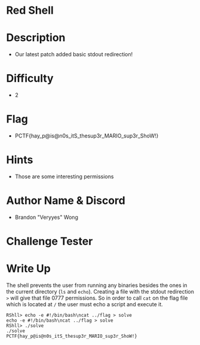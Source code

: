 # Red Shell

# Description
- Our latest patch added basic stdout redirection!

# Difficulty
- 2

# Flag
- PCTF{hay_p@is@n0s_itS_thesup3r_MARIO_sup3r_ShoW!}

# Hints
- Those are some interesting permissions

# Author Name & Discord
- Brandon "Veryyes" Wong

# Challenge Tester

# Write Up
The shell prevents the user from running any binaries besides the ones in the current directory (`ls` and `echo`). Creating a file with the stdout redirection `>` will give that file 0777 permissions. So in order to call `cat` on the flag file which is located at `/` the user must echo a script and execute it.

```
RShll> echo -e #!/bin/bash\ncat ../flag > solve
echo -e #!/bin/bash\ncat ../flag > solve
RShll> ./solve
./solve
PCTF{hay_p@is@n0s_itS_thesup3r_MARIO_sup3r_ShoW!}
```